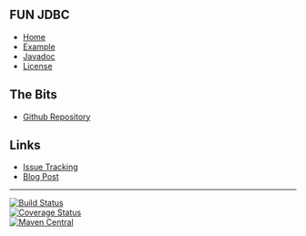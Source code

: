 ## FUN JDBC
- [Home]()
- [Example](#docs/example)
- [Javadoc](http://www.javadoc.io/com.github.nwillc/fun-jdbc)
- [License](#docs/LICENSE)

## The Bits
- [Github Repository](http://github.com/nwillc/fun-jdbc)

## Links
- [Issue Tracking](https://github.com/nwillc/fun-jdbc/issues)
- [Blog Post](http://nwillc.wordpress.com/2014/09/27/a-little-java-8-goodness-in-jdbc)

-------
[![Build Status](https://travis-ci.org/nwillc/fun-jdbc.svg?branch=master)](https://travis-ci.org/nwillc/fun-jdbc)
<br/>
[![Coverage Status](https://coveralls.io/repos/nwillc/fun-jdbc/badge.svg?branch=master)](https://coveralls.io/r/nwillc/fun-jdbc?branch=master)
<br/>
[![Maven Central](https://maven-badges.herokuapp.com/maven-central/com.github.nwillc/fun-jdbc/badge.svg)](https://maven-badges.herokuapp.com/maven-central/com.github.nwillc/fun-jdbc)
